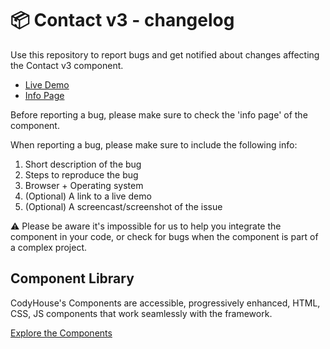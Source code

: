 # 📦 Contact v3 - changelog

Use this repository to report bugs and get notified about changes affecting the Contact v3 component.

- [Live Demo](https://codyhouse.co/ds/components/app/contact-v3)
- [Info Page](https://codyhouse.co/ds/components/info/contact-v3)

Before reporting a bug, please make sure to check the 'info page' of the component. 

When reporting a bug, please make sure to include the following info:

1. Short description of the bug
2. Steps to reproduce the bug
3. Browser + Operating system
4. (Optional) A link to a live demo
5. (Optional) A screencast/screenshot of the issue

⚠️ Please be aware it's impossible for us to help you integrate the component in your code, or check for bugs when the component is part of a complex project.

## Component Library

CodyHouse's Components are accessible, progressively enhanced, HTML, CSS, JS components that work seamlessly with the framework.

[Explore the Components](https://codyhouse.co/ds/components)
